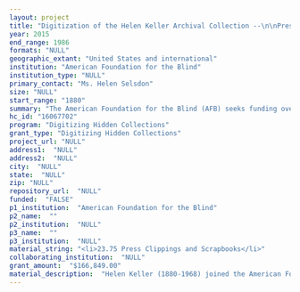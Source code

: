 ```yaml
--- 
layout: project 
title: "Digitization of the Helen Keller Archival Collection --\n\nPress Clippings and Scrapbooks"
year: 2015
end_range: 1986
formats: "NULL"
geographic_extant: "United States and international"
institution: "American Foundation for the Blind"
institution_type: "NULL"
primary_contact: "Ms. Helen Selsdon"
size: "NULL"
start_range: "1880"
summary: "The American Foundation for the Blind (AFB) seeks funding over 18 months to digitize the Helen Keller Archival Collection's press clippings and scrapbooks as part of a broader initiative partially funded by the National Endowment for the Humanities to digitize and disseminate Keller's entire archival collection. We also request funding for an assistant to create related metadata. The archive, containing over 80,000 items, includes correspondence, speeches, press clippings, scrapbooks, photographs, artifacts and architectural drawings. These materials span over 80 years, bridging the 19th and 20th centuries. Although the digitization project is about an extraordinary American figure, it is about much more; namely, the world in which Keller participated and the people and broader social developments she influenced and continues to influence today. Funding will provide access to untapped material that can enrich our understanding of the social, political and cultural fabric of her time and ours."
hc_id: "16067702"
program: "Digitizing Hidden Collections"
grant_type: "Digitizing Hidden Collections"
project_url: "NULL"
address1:  "NULL"
address2:  "NULL"
city:  "NULL"
state:  "NULL"
zip: "NULL"
repository_url:  "NULL"
funded:  "FALSE"
p1_institution:  "American Foundation for the Blind"
p2_name:  ""
p2_institution:  "NULL"
p3_name:  ""
p3_institution:  "NULL"
material_string: "<li>23.75 Press Clippings and Scrapbooks</li>"
collaborating_institution:  "NULL"
grant_amount:  "$166,849.00"
material_description:  "Helen Keller (1880-1968) joined the American Foundation for the Blind (AFB) in 1924 and was its ambassador for 44 years. The Helen Keller Archival Collection is comprised of materials she bequeathed to AFB upon her death and those accrued by the organization. It is the single largest repository of materials by and about Helen Keller in the world. The collection contains detailed biographical information about Keller, as well as a fascinating record of over 80 years of social and political changes worldwide. \n\n\n\nThe press clippings and scrapbooks, series 4 and 5 in the collection (approximately one-third of the collection), are an untapped resource on Keller and the times in which she lived. They have never been accessible to researchers due to their fragility. The loose press clippings span from 1880-1986 and include three oversized albums created by Keller's teacher Anne Sullivan Macy between 1913 and 1926. Researchers frequently contact AFB searching for information about a specific event involving Helen Keller. The press clippings, containing details of daily events, are typically the only resource that can provide possible answers. In addition, many of the photographs that are contained in these press clippings are unique and do not exist in the photograph collection. The three largest scrapbooks, which were compiled by Macy, provide a rare window onto Macy's perception of their lives. \n\n\n\nSixty-three composition books span from 1915-1967. These books were compiled by a friend and ardent fan of Keller's. The contents of the scrapbooks are different than those of the press clippings. The majority are longer feature articles that appeared in periodicals and journals, providing contemporary discussion on attitudes to Keller. In addition to these, there are articles and information on dog guides and blindness issues, providing contemporaneous information about the burgeoning blindness field and perceptions of disability during Keller's lifetime."
---
```

